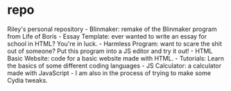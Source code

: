 # repo
Riley's personal repository - Blinmaker: remake of the Blinmaker program from Life of Boris - Essay Template: ever wanted to write an essay for school in HTML? You're in luck. - Harmless Program: want to scare the shit out of someone? Put this program into a JS editor and try it out! - HTML Basic Website: code for a basic website made with HTML. - Tutorials: Learn the basics of some different coding languages - JS Calculator: a calculator made with JavaScript - I am also in the process of trying to make some Cydia tweaks.
